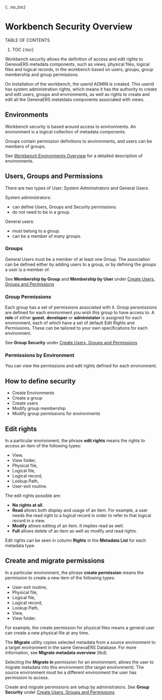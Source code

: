 {: .no_toc}
# Workbench Security Overview

TABLE OF CONTENTS 
1. TOC
{:toc}  


Workbench security allows the definition of access and edit rights to GenevaERS metadata components, such as views, physical files, logical files and logical records, in the workbench based on users, groups, group membership and group permissions.

On installation of the workbench, the userid ADMIN is created. This userid has system administration rights, which means it has the authority to create and edit users, groups and environments, as well as rights to create and edit all the GenevaERS metatdata components associated with views.

## Environments

Workbench security is based around access to environments. An environment is a logical collection of metadata components.

Groups contain permission definitions to environments, and users can be members of groups.

See [Workbench Environments Overview](./EnvironmentOverview.md) for a detailed description of environments.

## Users, Groups and Permissions

There are two types of User; System Administrators and General Users. 

System administrators:
- can define Users, Groups and Security permissions.
- do not need to be in a group. 
  
General users:
- must belong to a group.
- can be a member of many groups.

### Groups 

General Users must be a member of at least one Group. The association can be defined either by adding users to a group, or by defining the groups a user is a member of.

See **Membership by Group** and **Membership by User** under [Create Users, Groups and Permissions](./MetaData/CreateUsersGroupsPerm.md)

### Group Permissions

Each group has a set of permissions associated with it. Group persmissions are defined for each environment you wish this group to have access to. A **role** of either **guest**, **developer** or **administator** is assigned for each environment, each of which have a set of default Edit Rights and Permissions. These can be tailored to your own specifications for each environment.

See **Group Security** under [Create Users, Groups and Permissions](./MetaData/CreateUsersGroupsPerm.md)

### Permissions by Environment

You can view the permissions and edit rights defined for each environment. 

## How to define security

- Create Environments
- Create a group
- Create users
- Modify group membership
- Modify group permissions for environments

## Edit rights

In a particular environment, the phrase **edit rights** means the rights to access an item of the following types:

-   View,
-   View folder,
-   Physical file,
-   Logical file,
-   Logical record,
-   Lookup Path,
-   User-exit routine.

The edit rights possible are:

-   **No rights at all**.
-   **Read** allows both display and usage of an item. For example, a user needs the read right to a logical record in order to refer to that logical record in a view.
-   **Modify** allows editing of an item. It implies read as well.
-   **Full** allows delete of an item as well as modify and read rights.

Edit rights can be seen in column **Rights** in the **Metadata List** for each metadata type. 

## Create and migrate permissions

In a particular environment, the phrase **create permission** means the permission to create a new item of the following types:

-   User-exit routine,
-   Physical file,
-   Logical file,
-   Logical record,
-   Lookup Path,
-   View,
-   View folder.

For example, the create permission for physical files means a general user can create a new physical file at any time.

The **Migrate** utility copies selected metadata from a source environment to a target environment in the same GenevaERS Database. For more information, see **Migrate metadata overview** (tbd).

Selecting the **Migrate in** permission for an environment, allows the user to migrate metadata into this environment (the target environment). The source environment must be a different environment the user has permission to access.

Create and migrate permissions are setup by administrators. See **Group Security** under [Create Users, Groups and Permissions](./MetaData/CreateUsersGroupsPerm.md)
